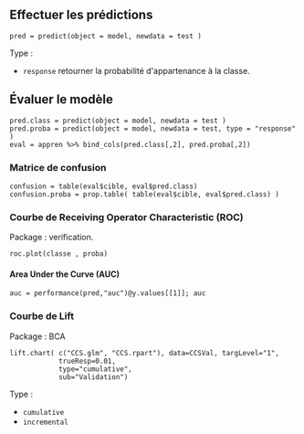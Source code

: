 ## Effectuer les prédictions

```
pred = predict(object = model, newdata = test )
```
Type :
	
* `response` retourner la probabilité d'appartenance à la classe.

## Évaluer le modèle 

```
pred.class = predict(object = model, newdata = test )
pred.proba = predict(object = model, newdata = test, type = "response" )
eval = appren %>% bind_cols(pred.class[,2], pred.proba[,2])
```

### Matrice de confusion

```
confusion = table(eval$cible, eval$pred.class)
confusion.proba = prop.table( table(eval$cible, eval$pred.class) )
```

### Courbe de Receiving Operator Characteristic (ROC)

Package : verification.

```
roc.plot(classe , proba)
```

#### Area Under the Curve (AUC)

```
auc = performance(pred,"auc")@y.values[[1]]; auc
```

### Courbe de Lift

Package : BCA

```
lift.chart( c("CCS.glm", "CCS.rpart"), data=CCSVal, targLevel="1", 
            trueResp=0.01,
            type="cumulative",
            sub="Validation")
```

Type : 

* `cumulative`
* `incremental` 
